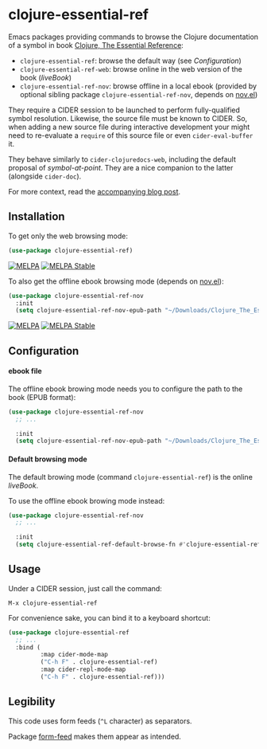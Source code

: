 # clojure-essential-ref

Emacs packages providing commands to browse the Clojure documentation of a symbol in book [Clojure, The Essential Reference](https://livebook.manning.com/book/clojure-the-essential-reference/):

 - `clojure-essential-ref`: browse the default way (see _Configuration_)
 - `clojure-essential-ref-web`: browse online in the web version of the book (_liveBook_)
 - `clojure-essential-ref-nov`: browse offline in a local ebook (provided by optional sibling package `clojure-essential-ref-nov`, depends on [nov.el](https://depp.brause.cc/nov.el/))

They require a CIDER session to be launched to perform fully-qualified symbol resolution. Likewise, the source file must be known to CIDER. So, when adding a new source file during interactive development your might need to re-evaluate a `require` of this source file or even `cider-eval-buffer` it.

They behave similarly to `cider-clojuredocs-web`, including the default proposal of _symbol-at-point_. They are a nice companion to the latter (alongside `cider-doc`).

For more context, read the [accompanying blog post](https://www.eigenbahn.com/2020/06/04/emacs-clojure-essential-ref).


## Installation

To get only the web browsing mode:

```el
(use-package clojure-essential-ref)
```

[![MELPA](https://melpa.org/packages/clojure-essential-ref-badge.svg)](https://melpa.org/#/clojure-essential-ref)
[![MELPA Stable](https://stable.melpa.org/packages/clojure-essential-ref-badge.svg)](https://stable.melpa.org/#/clojure-essential-ref)

To also get the offline ebook browsing mode (depends on [nov.el](https://depp.brause.cc/nov.el/)):

```el
(use-package clojure-essential-ref-nov
  :init
  (setq clojure-essential-ref-nov-epub-path "~/Downloads/Clojure_The_Essential_Reference_v29_MEAP.epub"))
```

[![MELPA](https://melpa.org/packages/clojure-essential-ref-nov-badge.svg)](https://melpa.org/#/clojure-essential-ref-nov)
[![MELPA Stable](https://stable.melpa.org/packages/clojure-essential-ref-nov-badge.svg)](https://stable.melpa.org/#/clojure-essential-ref-nov)

## Configuration

#### ebook file

The offline ebook browing mode needs you to configure the path to the book (EPUB format):

```el
(use-package clojure-essential-ref-nov
  ;; ...

  :init
  (setq clojure-essential-ref-nov-epub-path "~/Downloads/Clojure_The_Essential_Reference_v29_MEAP.epub")
```

#### Default browsing mode

The default browing mode (command `clojure-essential-ref`) is the online _liveBook_.

To use the offline ebook browing mode instead:

```el
(use-package clojure-essential-ref-nov
  ;; ...

  :init
  (setq clojure-essential-ref-default-browse-fn #'clojure-essential-ref-nov-browse)
```


## Usage

Under a CIDER session, just call the command:

    M-x clojure-essential-ref

For convenience sake, you can bind it to a keyboard shortcut:

```el
(use-package clojure-essential-ref
  ;; ...
  :bind (
         :map cider-mode-map
         ("C-h F" . clojure-essential-ref)
         :map cider-repl-mode-map
         ("C-h F" . clojure-essential-ref)))
```


## Legibility

This code uses form feeds (`^L` character) as separators.

Package [form-feed](https://github.com/wasamasa/form-feed) makes them appear as intended.
